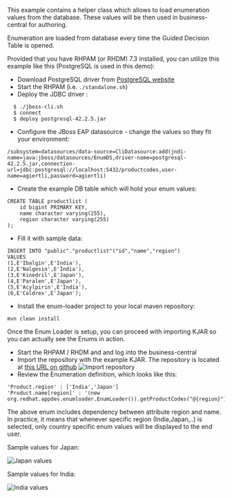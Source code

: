This example contains a helper class which allows to load enumeration values from the database.
These values will be then used in business-central for authoring.

Enumeration are loaded from database every time the Guided Decision Table is opened.

Provided that you have RHPAM (or RHDM) 7.3 installed, you can utilize this example like this (PostgreSQL is used in this demo):


- Download PostgreSQL driver from [PostgreSQL website](https://jdbc.postgresql.org/download.html)
- Start the RHPAM (i.e. `./standalone.sh`)
- Deploy the JDBC driver :
~~~
  $ ./jboss-cli.sh
  $ connect
  $ deploy postgresql-42.2.5.jar
  ~~~
- Configure the JBoss EAP datasource - change the values so they fit your environment:
~~~
/subsystem=datasources/data-source=CliDatasource:add(jndi-name=java:jboss/datasources/EnumDS,driver-name=postgresql-42.2.5.jar,connection-url=jdbc:postgresql://localhost:5432/productcodes,user-name=agiertli,password=agiertli)
~~~
- Create the example DB table which will hold your enum values:
~~~
CREATE TABLE productlist (
    id bigint PRIMARY KEY,
    name character varying(255),
    region character varying(255)
);
~~~
- Fill it with sample data:
~~~
INSERT INTO "public"."productlist"("id","name","region")
VALUES
(1,E'Ibalgin',E'India'),
(2,E'Nalgesin',E'India'),
(3,E'Kinedril',E'Japan'),
(4,E'Paralen',E'Japan'),
(5,E'Acylpirin',E'India'),
(6,E'Coldrex',E'Japan');
~~~
- Install the enum-loader project to your local maven repository:
 ~~~
 mvn clean install
 ~~~

 Once the Enum Loader is setup, you can proceed with importing KJAR so you can actually see the Enums in action.

 - Start the RHPAM / RHDM and and log into the business-central
 - Import the repository with the example KJAR. The repository is located at [this URL on github](https://github.com/agiertli/SampleEnumKjar.git)
  ![Import repository](https://ctrlv.cz/shots/2019/04/08/obgU.png)
 - Review the Enumeration definition, which looks like this:
 ~~~
'Product.region' : ['India','Japan']
'Product.name[region]' : '(new org.redhat.appdev.enumloader.EnumLoader()).getProductCodes("@{region}")'
~~~
The above enum includes dependency between attribute region and name. In practice, it means that whenever specific region (India,Japan,..) is selected, only country specific enum values will be displayed to the end user.

Sample values for Japan:

![Japan values](https://ctrlv.cz/shots/2019/04/08/mG5W.png)

Sample values for India:

![India values](https://ctrlv.cz/shots/2019/04/08/RfJ2.png)
